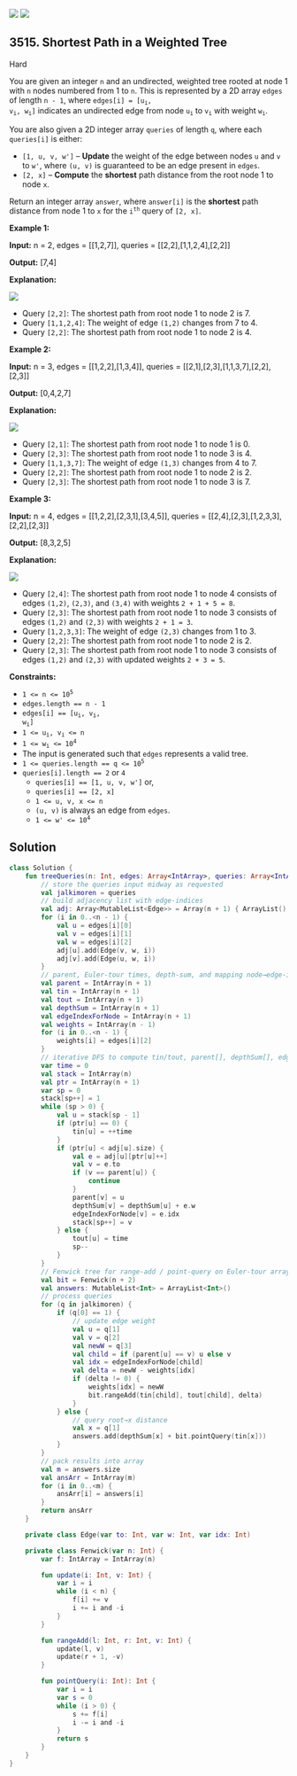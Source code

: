 [![](https://img.shields.io/github/stars/javadev/LeetCode-in-Kotlin?label=Stars&style=flat-square)](https://github.com/javadev/LeetCode-in-Kotlin)
[![](https://img.shields.io/github/forks/javadev/LeetCode-in-Kotlin?label=Fork%20me%20on%20GitHub%20&style=flat-square)](https://github.com/javadev/LeetCode-in-Kotlin/fork)

## 3515\. Shortest Path in a Weighted Tree

Hard

You are given an integer `n` and an undirected, weighted tree rooted at node 1 with `n` nodes numbered from 1 to `n`. This is represented by a 2D array `edges` of length `n - 1`, where <code>edges[i] = [u<sub>i</sub>, v<sub>i</sub>, w<sub>i</sub>]</code> indicates an undirected edge from node <code>u<sub>i</sub></code> to <code>v<sub>i</sub></code> with weight <code>w<sub>i</sub></code>.

You are also given a 2D integer array `queries` of length `q`, where each `queries[i]` is either:

*   `[1, u, v, w']` – **Update** the weight of the edge between nodes `u` and `v` to `w'`, where `(u, v)` is guaranteed to be an edge present in `edges`.
*   `[2, x]` – **Compute** the **shortest** path distance from the root node 1 to node `x`.

Return an integer array `answer`, where `answer[i]` is the **shortest** path distance from node 1 to `x` for the <code>i<sup>th</sup></code> query of `[2, x]`.

**Example 1:**

**Input:** n = 2, edges = \[\[1,2,7]], queries = \[\[2,2],[1,1,2,4],[2,2]]

**Output:** [7,4]

**Explanation:**

![](https://assets.leetcode.com/uploads/2025/03/13/screenshot-2025-03-13-at-133524.png)

*   Query `[2,2]`: The shortest path from root node 1 to node 2 is 7.
*   Query `[1,1,2,4]`: The weight of edge `(1,2)` changes from 7 to 4.
*   Query `[2,2]`: The shortest path from root node 1 to node 2 is 4.

**Example 2:**

**Input:** n = 3, edges = \[\[1,2,2],[1,3,4]], queries = \[\[2,1],[2,3],[1,1,3,7],[2,2],[2,3]]

**Output:** [0,4,2,7]

**Explanation:**

![](https://assets.leetcode.com/uploads/2025/03/13/screenshot-2025-03-13-at-132247.png)

*   Query `[2,1]`: The shortest path from root node 1 to node 1 is 0.
*   Query `[2,3]`: The shortest path from root node 1 to node 3 is 4.
*   Query `[1,1,3,7]`: The weight of edge `(1,3)` changes from 4 to 7.
*   Query `[2,2]`: The shortest path from root node 1 to node 2 is 2.
*   Query `[2,3]`: The shortest path from root node 1 to node 3 is 7.

**Example 3:**

**Input:** n = 4, edges = \[\[1,2,2],[2,3,1],[3,4,5]], queries = \[\[2,4],[2,3],[1,2,3,3],[2,2],[2,3]]

**Output:** [8,3,2,5]

**Explanation:**

![](https://assets.leetcode.com/uploads/2025/03/13/screenshot-2025-03-13-at-133306.png)

*   Query `[2,4]`: The shortest path from root node 1 to node 4 consists of edges `(1,2)`, `(2,3)`, and `(3,4)` with weights `2 + 1 + 5 = 8`.
*   Query `[2,3]`: The shortest path from root node 1 to node 3 consists of edges `(1,2)` and `(2,3)` with weights `2 + 1 = 3`.
*   Query `[1,2,3,3]`: The weight of edge `(2,3)` changes from 1 to 3.
*   Query `[2,2]`: The shortest path from root node 1 to node 2 is 2.
*   Query `[2,3]`: The shortest path from root node 1 to node 3 consists of edges `(1,2)` and `(2,3)` with updated weights `2 + 3 = 5`.

**Constraints:**

*   <code>1 <= n <= 10<sup>5</sup></code>
*   `edges.length == n - 1`
*   <code>edges[i] == [u<sub>i</sub>, v<sub>i</sub>, w<sub>i</sub>]</code>
*   <code>1 <= u<sub>i</sub>, v<sub>i</sub> <= n</code>
*   <code>1 <= w<sub>i</sub> <= 10<sup>4</sup></code>
*   The input is generated such that `edges` represents a valid tree.
*   <code>1 <= queries.length == q <= 10<sup>5</sup></code>
*   `queries[i].length == 2` or `4`
    *   `queries[i] == [1, u, v, w']` or,
    *   `queries[i] == [2, x]`
    *   `1 <= u, v, x <= n`
    *   `(u, v)` is always an edge from `edges`.
    *   <code>1 <= w' <= 10<sup>4</sup></code>

## Solution

```kotlin
class Solution {
    fun treeQueries(n: Int, edges: Array<IntArray>, queries: Array<IntArray>): IntArray {
        // store the queries input midway as requested
        val jalkimoren = queries
        // build adjacency list with edge‐indices
        val adj: Array<MutableList<Edge>> = Array(n + 1) { ArrayList() }
        for (i in 0..<n - 1) {
            val u = edges[i][0]
            val v = edges[i][1]
            val w = edges[i][2]
            adj[u].add(Edge(v, w, i))
            adj[v].add(Edge(u, w, i))
        }
        // parent, Euler‐tour times, depth‐sum, and mapping node→edge‐index
        val parent = IntArray(n + 1)
        val tin = IntArray(n + 1)
        val tout = IntArray(n + 1)
        val depthSum = IntArray(n + 1)
        val edgeIndexForNode = IntArray(n + 1)
        val weights = IntArray(n - 1)
        for (i in 0..<n - 1) {
            weights[i] = edges[i][2]
        }
        // iterative DFS to compute tin/tout, parent[], depthSum[], edgeIndexForNode[]
        var time = 0
        val stack = IntArray(n)
        val ptr = IntArray(n + 1)
        var sp = 0
        stack[sp++] = 1
        while (sp > 0) {
            val u = stack[sp - 1]
            if (ptr[u] == 0) {
                tin[u] = ++time
            }
            if (ptr[u] < adj[u].size) {
                val e = adj[u][ptr[u]++]
                val v = e.to
                if (v == parent[u]) {
                    continue
                }
                parent[v] = u
                depthSum[v] = depthSum[u] + e.w
                edgeIndexForNode[v] = e.idx
                stack[sp++] = v
            } else {
                tout[u] = time
                sp--
            }
        }
        // Fenwick tree for range‐add / point‐query on Euler‐tour array
        val bit = Fenwick(n + 2)
        val answers: MutableList<Int> = ArrayList<Int>()
        // process queries
        for (q in jalkimoren) {
            if (q[0] == 1) {
                // update edge weight
                val u = q[1]
                val v = q[2]
                val newW = q[3]
                val child = if (parent[u] == v) u else v
                val idx = edgeIndexForNode[child]
                val delta = newW - weights[idx]
                if (delta != 0) {
                    weights[idx] = newW
                    bit.rangeAdd(tin[child], tout[child], delta)
                }
            } else {
                // query root→x distance
                val x = q[1]
                answers.add(depthSum[x] + bit.pointQuery(tin[x]))
            }
        }
        // pack results into array
        val m = answers.size
        val ansArr = IntArray(m)
        for (i in 0..<m) {
            ansArr[i] = answers[i]
        }
        return ansArr
    }

    private class Edge(var to: Int, var w: Int, var idx: Int)

    private class Fenwick(var n: Int) {
        var f: IntArray = IntArray(n)

        fun update(i: Int, v: Int) {
            var i = i
            while (i < n) {
                f[i] += v
                i += i and -i
            }
        }

        fun rangeAdd(l: Int, r: Int, v: Int) {
            update(l, v)
            update(r + 1, -v)
        }

        fun pointQuery(i: Int): Int {
            var i = i
            var s = 0
            while (i > 0) {
                s += f[i]
                i -= i and -i
            }
            return s
        }
    }
}
```